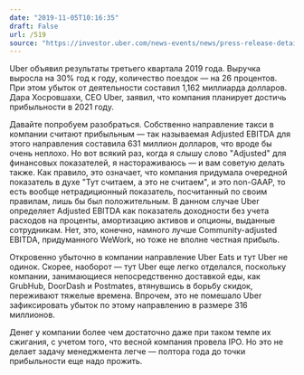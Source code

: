```yaml
---
date: "2019-11-05T10:16:35"
draft: False
url: /519
source: "https://investor.uber.com/news-events/news/press-release-details/2019/Uber-Announces-Results-for-Third-Quarter-2019/default.aspx"
---
```


Uber объявил результаты третьего квартала 2019 года. Выручка выросла на 30% год к году, количество поездок — на 26 процентов. При этом убыток от деятельности составил 1,162 миллиарда долларов. Дара Хосровшахи, CEO Uber, заявил, что компания планирует достичь прибыльности в 2021 году.

Давайте попробуем разобраться. Собственно направление такси в компании считают прибыльным — так называемая Adjusted EBITDA для этого направления составила 631 миллион долларов, что вроде бы очень неплохо. Но вот всякий раз, когда я слышу слово "Adjusted" для финансовых показателей, я настораживаюсь — и вам советую делать также. Как правило, это означает, что компания придумала очередной показатель в духе "Тут считаем, а это не считаем", и это non-GAAP, то есть вообще нетрадиционный показатель, посчитанный по своим правилам, лишь бы был положительным. В данном случае Uber определяет Adjusted EBITDA как показатель доходности без учета расходов на проценты, амортизацию активов и опционы, выданные сотрудникам. Нет, это, конечно, намного лучше Community-adjusted EBITDA, придуманного WeWork, но тоже не вполне честная прибыль.

Откровенно убыточно в компании направление Uber Eats и тут Uber не одинок. Скорее, наоборот — тут Uber еще легко отделался, поскольку компании, занимающиеся непосредственно доставкой еды, как GrubHub, DoorDash и Postmates, втянувшись в борьбу скидок, переживают тяжелые времена. Впрочем, это не помешало Uber зафиксировать убыток по этому направлению в размере 316 миллионов. 

Денег у компании более чем достаточно даже при таком темпе их сжигания, с учетом того, что весной компания провела IPO. Но это не делает задачу менеджмента легче — полтора года до точки прибыльности еще надо прожить.
